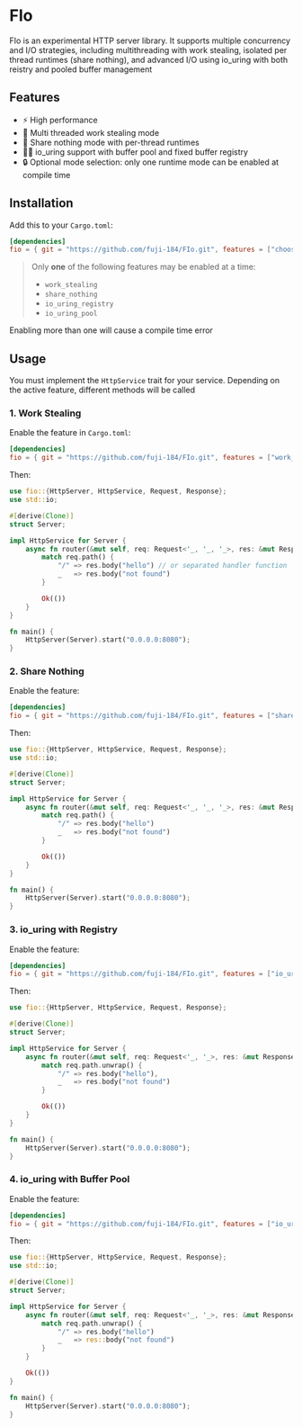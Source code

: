 # FIo

FIo is an experimental HTTP server library. It supports multiple concurrency and I/O strategies, including multithreading with work stealing, isolated per thread runtimes (share nothing), and advanced I/O using io_uring with both reistry and pooled buffer management

## Features

- ⚡ High performance
- 🧵 Multi threaded work stealing mode
- 🔀 Share nothing mode with per-thread runtimes
- 🧵🔧 io_uring support with buffer pool and fixed buffer registry
- 🔒 Optional mode selection: only one runtime mode can be enabled at compile time

## Installation

Add this to your `Cargo.toml`:

```toml
[dependencies]
fio = { git = "https://github.com/fuji-184/FIo.git", features = ["choose the mode you want"] }
```

> Only **one** of the following features may be enabled at a time:
>
> - `work_stealing`
> - `share_nothing`
> - `io_uring_registry`
> - `io_uring_pool`

Enabling more than one will cause a compile time error

## Usage

You must implement the `HttpService` trait for your service. Depending on the active feature, different methods will be called

### 1. Work Stealing

Enable the feature in `Cargo.toml`:

```toml
[dependencies]
fio = { git = "https://github.com/fuji-184/FIo.git", features = ["work_stealing"] }
```

Then:

```rust
use fio::{HttpServer, HttpService, Request, Response};
use std::io;

#[derive(Clone)]
struct Server;

impl HttpService for Server {
    async fn router(&mut self, req: Request<'_, '_, '_>, res: &mut Response<'_>) -> io::Result<()> {
        match req.path() {
            "/" => res.body("hello") // or separated handler function
            _   => res.body("not found")
        }

        Ok(())
    }
}

fn main() {
    HttpServer(Server).start("0.0.0.0:8080");
}
```

### 2. Share Nothing

Enable the feature:

```toml
[dependencies]
fio = { git = "https://github.com/fuji-184/FIo.git", features = ["share_nothing"] }
```

Then:

```rust
use fio::{HttpServer, HttpService, Request, Response};
use std::io;

#[derive(Clone)]
struct Server;

impl HttpService for Server {
    async fn router(&mut self, req: Request<'_, '_, '_>, res: &mut Response<'_>) -> io::Result<()> {
        match req.path() {
            "/" => res.body("hello")
            _   => res.body("not found")
        }

        Ok(())
    }
}

fn main() {
    HttpServer(Server).start("0.0.0.0:8080");
}
```

### 3. io_uring with Registry

Enable the feature:

```toml
[dependencies]
fio = { git = "https://github.com/fuji-184/FIo.git", features = ["io_uring_registry"] }
```

Then:

```rust
use fio::{HttpServer, HttpService, Request, Response};

#[derive(Clone)]
struct Server;

impl HttpService for Server {
    async fn router(&mut self, req: Request<'_, '_>, res: &mut Response<'_>) -> io::Result<()> {
        match req.path.unwrap() {
            "/" => res.body("hello"),
            _   => res.body("not found")
        }

        Ok(())
    }
}

fn main() {
    HttpServer(Server).start("0.0.0.0:8080");
}
```

### 4. io_uring with Buffer Pool

Enable the feature:

```toml
[dependencies]
fio = { git = "https://github.com/fuji-184/FIo.git", features = ["io_uring_pool"] }
```

Then:

```rust
use fio::{HttpServer, HttpService, Request, Response};
use std::io;

#[derive(Clone)]
struct Server;

impl HttpService for Server {
    async fn router(&mut self, req: Request<'_, '_>, res: &mut Response<'_>) -> io::Result<()> {
        match req.path.unwrap() {
            "/" => res.body("hello")
            _   => res::body("not found")
        }
    }

    Ok(())
}

fn main() {
    HttpServer(Server).start("0.0.0.0:8080");
}
```
